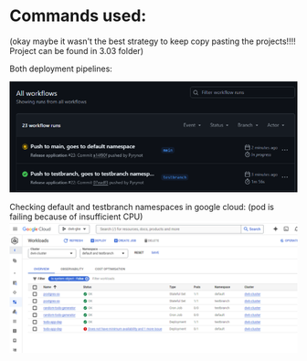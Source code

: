 # Commands used:

(okay maybe it wasn't the best strategy to keep copy pasting the projects!!!! Project can be found in 3.03 folder)

Both deployment pipelines:

![alt text](image.png)

Checking default and testbranch namespaces in google cloud:
(pod is failing because of insufficient CPU)
![alt text](image-1.png)